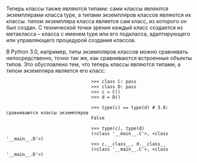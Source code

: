 Теперь классы также являются типами: сами классы являются экземплярами класса type, а типами экземпляров классов являются их классы. 
типом экземпляра класса является сам класс, из которого он был создан.
С технической точки зрения каждый класс создается из метакласса – класса с именем type или его подкласса, адаптирующего или управляющего процедурой создания классов.

В Python 3.0, например, типы экземпляров классов можно сравнивать непосредственно, точно так же, как сравниваются встроенные объекты типов. Это обусловлено тем,
что теперь классы являются типами, а типом экземпляра является его класс:

                                    >>> class C: pass
                                    >>> class D: pass
                                    >>> c = C()
                                    >>> d = D()

                                    >>> type(c) == type(d) # 3.0: сравниваются классы экземпляров
                                    False

                                    >>> type(c), type(d)
                                    (<class '__main__.C'>, <class '__main__.D'>)
                                    >>> c.__class__, d.__class__
                                    (<class '__main__.C'>, <class '__main__.D'>)
